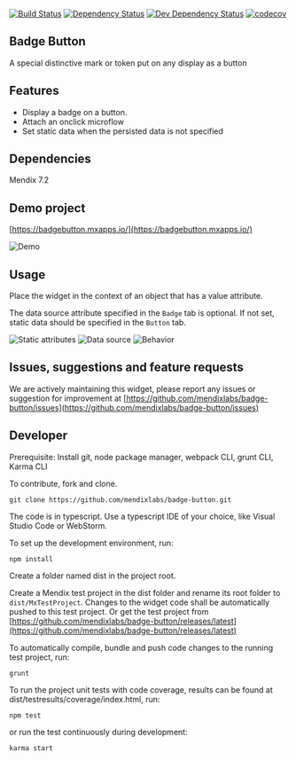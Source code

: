 [![Build Status](https://travis-ci.org/mendixlabs/badge-button.svg?branch=master)](https://travis-ci.org/mendixlabs/badge-button)
[![Dependency Status](https://david-dm.org/mendixlabs/badge-button.svg)](https://david-dm.org/mendixlabs/badge-button)
[![Dev Dependency Status](https://david-dm.org/mendixlabs/badge-button.svg#info=devDependencies)](https://david-dm.org/mendixlabs/badge-button#info=devDependencies)
[![codecov](https://codecov.io/gh/mendixlabs/badge-button/branch/master/graph/badge.svg)](https://codecov.io/gh/mendixlabs/badge-button)

## Badge Button

A special distinctive mark or token put on any display as a button

## Features

 * Display a badge on a button.
 * Attach an onclick microflow 
 * Set static data when the persisted data is not specified

## Dependencies

Mendix 7.2

## Demo project

[https://badgebutton.mxapps.io/](https://badgebutton.mxapps.io/)

![Demo](/assets/demo.png)
## Usage
Place the widget in the context of an object that has a value attribute.

The data source attribute specified in the `Badge` tab is optional. If not set, static data should be specified in the `Button` tab.

![Static attributes](/assets/Static_attributes.png)
![Data source](/assets/Data_source.png)
![Behavior](/assets/Behavior.png)

## Issues, suggestions and feature requests

We are actively maintaining this widget, please report any issues or suggestion for improvement at
[https://github.com/mendixlabs/badge-button/issues](https://github.com/mendixlabs/badge-button/issues)

## Developer
Prerequisite: Install git, node package manager, webpack CLI, grunt CLI, Karma CLI

To contribute, fork and clone.

    git clone https://github.com/mendixlabs/badge-button.git

The code is in typescript. Use a typescript IDE of your choice, like Visual Studio Code or WebStorm.

To set up the development environment, run:

    npm install

Create a folder named dist in the project root.

Create a Mendix test project in the dist folder and rename its root folder to `dist/MxTestProject`. Changes to the widget code shall be automatically pushed to this test project. Or get the test project from [https://github.com/mendixlabs/badge-button/releases/latest](https://github.com/mendixlabs/badge-button/releases/latest)

To automatically compile, bundle and push code changes to the running test project, run:

    grunt

To run the project unit tests with code coverage, results can be found at dist/testresults/coverage/index.html, run:

    npm test

or run the test continuously during development:

    karma start
